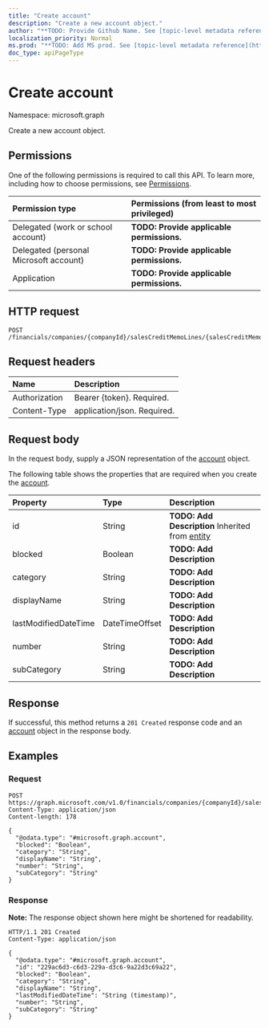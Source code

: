 ```yaml
---
title: "Create account"
description: "Create a new account object."
author: "**TODO: Provide Github Name. See [topic-level metadata reference](https://msgo.azurewebsites.net/add/document/guidelines/metadata.html#topic-level-metadata)**"
localization_priority: Normal
ms.prod: "**TODO: Add MS prod. See [topic-level metadata reference](https://msgo.azurewebsites.net/add/document/guidelines/metadata.html#topic-level-metadata)**"
doc_type: apiPageType
---
```


# Create account
Namespace: microsoft.graph



Create a new account object.

## Permissions
One of the following permissions is required to call this API. To learn more, including how to choose permissions, see [Permissions](/graph/permissions-reference).

|Permission type|Permissions (from least to most privileged)|
|:---|:---|
|Delegated (work or school account)|**TODO: Provide applicable permissions.**|
|Delegated (personal Microsoft account)|**TODO: Provide applicable permissions.**|
|Application|**TODO: Provide applicable permissions.**|

## HTTP request

<!-- {
  "blockType": "ignored"
}
-->
``` http
POST /financials/companies/{companyId}/salesCreditMemoLines/{salesCreditMemoLineId}/account
```

## Request headers
|Name|Description|
|:---|:---|
|Authorization|Bearer {token}. Required.|
|Content-Type|application/json. Required.|

## Request body
In the request body, supply a JSON representation of the [account](../resources/account.md) object.

The following table shows the properties that are required when you create the [account](../resources/account.md).

|Property|Type|Description|
|:---|:---|:---|
|id|String|**TODO: Add Description** Inherited from [entity](../resources/entity.md)|
|blocked|Boolean|**TODO: Add Description**|
|category|String|**TODO: Add Description**|
|displayName|String|**TODO: Add Description**|
|lastModifiedDateTime|DateTimeOffset|**TODO: Add Description**|
|number|String|**TODO: Add Description**|
|subCategory|String|**TODO: Add Description**|



## Response

If successful, this method returns a `201 Created` response code and an [account](../resources/account.md) object in the response body.

## Examples

### Request
<!-- {
  "blockType": "request",
  "name": "create_account_from_"
}
-->
``` http
POST https://graph.microsoft.com/v1.0/financials/companies/{companyId}/salesCreditMemoLines/{salesCreditMemoLineId}/account
Content-Type: application/json
Content-length: 178

{
  "@odata.type": "#microsoft.graph.account",
  "blocked": "Boolean",
  "category": "String",
  "displayName": "String",
  "number": "String",
  "subCategory": "String"
}
```


### Response
**Note:** The response object shown here might be shortened for readability.
<!-- {
  "blockType": "response",
  "truncated": true,
  "@odata.type": "microsoft.graph.account"
}
-->
``` http
HTTP/1.1 201 Created
Content-Type: application/json

{
  "@odata.type": "#microsoft.graph.account",
  "id": "229ac6d3-c6d3-229a-d3c6-9a22d3c69a22",
  "blocked": "Boolean",
  "category": "String",
  "displayName": "String",
  "lastModifiedDateTime": "String (timestamp)",
  "number": "String",
  "subCategory": "String"
}
```

